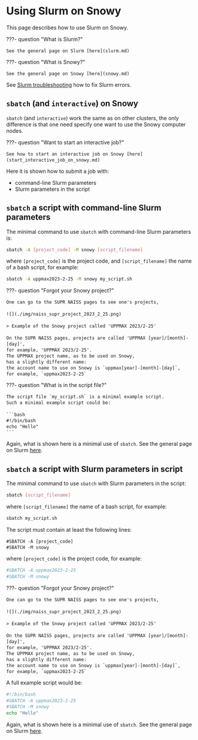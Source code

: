 # Using Slurm on Snowy

This page describes how to use Slurm on Snowy.

???- question "What is Slurm?"

    See the general page on Slurm [here](slurm.md)

???- question "What is Snowy?"

    See the general page on Snowy [here](snowy.md)

See [Slurm troubleshooting](slurm_troubleshooting.md)
how to fix Slurm errors.

## `sbatch` (and `interactive`) on Snowy

`sbatch` (and `interactive`) work the same as on other clusters,
the only difference is that one need specify one want to use
the Snowy computer nodes.

???- question "Want to start an interactive job?"

    See how to start an interactive job on Snowy [here](start_interactive_job_on_snowy.md)

Here it is shown how to submit a job with:

- command-line Slurm parameters
- Slurm parameters in the script

## `sbatch` a script with command-line Slurm parameters

The minimal command to use `sbatch` with command-line Slurm parameters is:

``` bash
sbatch -A [project_code] -M snowy [script_filename]
```

where `[project_code]` is the project code, and `[script_filename]`
the name of a bash script, for example:

``` bash
sbatch -A uppmax2023-2-25 -M snowy my_script.sh
```

???- question "Forgot your Snowy project?"

    One can go to the SUPR NAISS pages to see one's projects,

    ![](./img/naiss_supr_project_2023_2_25.png)

    > Example of the Snowy project called 'UPPMAX 2023/2-25'

    On the SUPR NAISS pages, projects are called 'UPPMAX [year]/[month]-[day]',
    for example, 'UPPMAX 2023/2-25'.
    The UPPMAX project name, as to be used on Snowy, 
    has a slightly different name:
    the account name to use on Snowy is `uppmax[year]-[month]-[day]`,
    for example, `uppmax2023-2-25`

???- question "What is in the script file?"

    The script file `my_script.sh` is a minimal example script.
    Such a minimal example script could be:

    ```bash
    #!/bin/bash
    echo "Hello"
    ```

Again, what is shown here is a minimal use of `sbatch`.
See the general page on Slurm [here](slurm.md).

## `sbatch` a script with Slurm parameters in script

The minimal command to use `sbatch` with Slurm parameters in the script:

``` bash
sbatch [script_filename]
```

where `[script_filename]` the name of a bash script, for example:

``` bash
sbatch my_script.sh
```

The script must contain at least the following lines:

```
#SBATCH -A [project_code]
#SBATCH -M snowy
```

where `[project_code]` is the project code, for example:

```bash
#SBATCH -A uppmax2023-2-25
#SBATCH -M snowy
```

???- question "Forgot your Snowy project?"

    One can go to the SUPR NAISS pages to see one's projects,

    ![](./img/naiss_supr_project_2023_2_25.png)

    > Example of the Snowy project called 'UPPMAX 2023/2-25'

    On the SUPR NAISS pages, projects are called 'UPPMAX [year]/[month]-[day]',
    for example, 'UPPMAX 2023/2-25'.
    The UPPMAX project name, as to be used on Snowy, 
    has a slightly different name:
    the account name to use on Snowy is `uppmax[year]-[month]-[day]`,
    for example, `uppmax2023-2-25`

A full example script would be:

```bash
#!/bin/bash
#SBATCH -A uppmax2023-2-25
#SBATCH -M snowy
echo "Hello"
```

Again, what is shown here is a minimal use of `sbatch`.
See the general page on Slurm [here](slurm.md).
